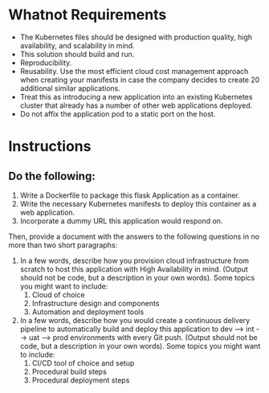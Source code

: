 # Whatnot Requirements
 - The Kubernetes files should be designed with production quality, high availability,
and scalability in mind.
 - This solution should build and run.
 - Reproducibility.
 - Reusability. Use the most efficient cloud cost management approach when
creating your manifests in case the company decides to create 20 additional
similar applications.
 - Treat this as introducing a new application into an existing Kubernetes cluster that
already has a number of other web applications deployed.
 - Do not affix the application pod to a static port on the host.

# Instructions

## Do the following:
1. Write a Dockerfile to package this flask Application as a container.
2. Write the necessary Kubernetes manifests to deploy this container as a web
application.
3. Incorporate a dummy URL this application would respond on.

Then, provide a document with the answers to the following questions in no more than
two short paragraphs:
1. In a few words, describe how you provision cloud infrastructure from scratch to
host this application with High Availability in mind. (Output should not be code, but
a description in your own words). Some topics you might want to include:
    1. Cloud of choice
    2. Infrastructure design and components
    3. Automation and deployment tools
2. In a few words, describe how you would create a continuous delivery pipeline to
automatically build and deploy this application to dev --> int --> uat --> prod
environments with every Git push. (Output should not be code, but a description in
your own words). Some topics you might want to include:
    1. CI/CD tool of choice and setup
    2. Procedural build steps
    3. Procedural deployment steps